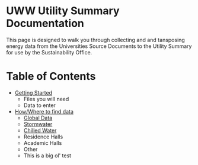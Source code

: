 # UWW Utility Summary Documentation
This page is designed to walk you through collecting and and tansposing energy data from the Universities Source Documents to the Utility Summary for use by the Sustainability Office.

# Table of Contents
  - [Getting Started](https://uw-whitewater-sustainability.github.io/Utility%20Summary/gettingstarted)
    - Files you will need
    - Data to enter
  - [How/Where to find data](https://uw-whitewater-sustainability.github.io/Utility%20Summary/data)
    - [Global Data](https://uw-whitewater-sustainability.github.io/Utility%20Summary/global)
    - [Stormwater](https://uw-whitewater-sustainability.github.io/Utility%20Summary/storm)
    - [Chilled Water](https://uw-whitewater-sustainability.github.io/Utility%20Summary/chilled)
    - Residence Halls
    - Academic Halls
    - Other
    - This is a big ol' test
